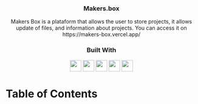 <div align="center">

  <h3 align="center">Makers.box</h3>
  <div align="center">
    Makers Box is a plataform that allows the user to store projects, it allows update of files, and information about projects.
    You can access it on https://makers-box.vercel.app/
    <br />
  </div>
</div>

<div align="center">
  <h3>Built With</h3>

  <img src="https://img.shields.io/badge/HTML5-E34F26?style=for-the-badge&logo=html5&logoColor=white" height="30px"/>
  <img src="https://img.shields.io/badge/CSS3-1572B6?style=for-the-badge&logo=css3&logoColor=white" height="30px"/>
  <img src="https://img.shields.io/badge/JavaScript-323330?style=for-the-badge&logo=javascript&logoColor=F7DF1E" height="30px"/>
  <img src="https://img.shields.io/badge/React-20232A?style=for-the-badge&logo=react&logoColor=61DAFB" height="30px" />
  <img src="https://img.shields.io/badge/Vercel-000000?style=for-the-badge&logo=vercel&logoColor=white" height="30px" />


  <!-- Badges source: https://dev.to/envoy_/150-badges-for-github-pnk -->
</div>

<!-- Table of Contents -->

# Table of Contents
